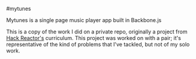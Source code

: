 #mytunes

Mytunes is a single page music player app built in Backbone.js

This is a copy of the work I did on a private repo, originally a project from
[Hack Reactor's](http://hackreactor.com) curriculum. This project was worked
on with a pair; it's representative of the kind of problems that I've tackled,
but not of my solo work.
